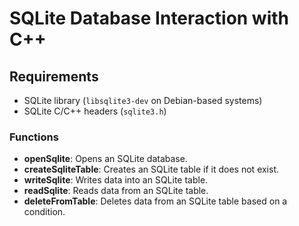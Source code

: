 # SQLite Database Interaction with C++

## Requirements

- SQLite library (`libsqlite3-dev` on Debian-based systems)
- SQLite C/C++ headers (`sqlite3.h`)


### Functions

- **openSqlite**: Opens an SQLite database.
- **createSqliteTable**: Creates an SQLite table if it does not exist.
- **writeSqlite**: Writes data into an SQLite table.
- **readSqlite**: Reads data from an SQLite table.
- **deleteFromTable**: Deletes data from an SQLite table based on a condition.